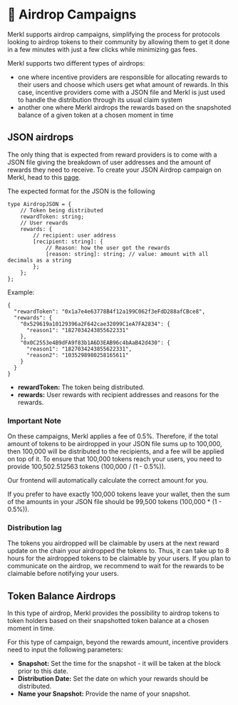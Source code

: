 # 🏹 Airdrop Campaigns

Merkl supports airdrop campaigns, simplifying the process for protocols looking to airdrop tokens to their community by allowing them to get it done in a few minutes with just a few clicks while minimizing gas fees.

Merkl supports two different types of airdrops:

- one where incentive providers are responsible for allocating rewards to their users and choose which users get what amount of rewards. In this case, incentive providers come with a JSON file and Merkl is just used to handle the distribution through its usual claim system
- another one where Merkl airdrops the rewards based on the snapshoted balance of a given token at a chosen moment in time

## JSON airdrops

The only thing that is expected from reward providers is to come with a JSON file giving the breakdown of user addresses and the amount of rewards they need to receive. To create your JSON Airdrop campaign on Merkl, head to this [page](https://app.merkl.xyz/create/drop).

The expected format for the JSON is the following

```
type AirdropJSON = {
    // Token being distributed
    rewardToken: string;
    // User rewards
    rewards: {
        // recipient: user address
        [recipient: string]: {
            // Reason: how the user got the rewards
            [reason: string]: string; // value: amount with all decimals as a string
        };
    };
};
```

Example:

```
{
  "rewardToken": "0x1a7e4e63778B4f12a199C062f3eFdD288afCBce8",
  "rewards": {
    "0x529619a10129396a2F642cae32099C1eA7FA2834": {
      "reason1": "1827034243855622331"
    },
    "0x0C2553e4B9dFA9f83b1A6D3EAB96c4bAaB42d430": {
      "reason1": "1827034243855622331",
      "reason2": "1035298980258165611"
    }
  }
}
```

- **rewardToken:** The token being distributed.
- **rewards:** User rewards with recipient addresses and reasons for the rewards.

### Important Note

On these campaigns, Merkl applies a fee of 0.5%. Therefore, if the total amount of tokens to be airdropped in your JSON file sums up to 100,000, then 100,000 will be distributed to the recipients, and a fee will be applied on top of it. To ensure that 100,000 tokens reach your users, you need to provide 100,502.512563 tokens (100,000 / (1 - 0.5%)).

Our frontend will automatically calculate the correct amount for you.

If you prefer to have exactly 100,000 tokens leave your wallet, then the sum of the amounts in your JSON file should be 99,500 tokens (100,000 \* (1 - 0.5%)).

### Distribution lag

The tokens you airdropped will be claimable by users at the next reward update on the chain your airdropped the tokens to. Thus, it can take up to 8 hours for the airdropped tokens to be claimable by your users. If you plan to communicate on the airdrop, we recommend to wait for the rewards to be claimable before notifying your users.

## Token Balance Airdrops

In this type of airdrop, Merkl provides the possibility to airdrop tokens to token holders based on their snapshotted token balance at a chosen moment in time.

For this type of campaign, beyond the rewards amount, incentive providers need to input the following parameters:

- **Snapshot:** Set the time for the snapshot - it will be taken at the block prior to this date.
- **Distribution Date:** Set the date on which your rewards should be distributed.
- **Name your Snapshot:** Provide the name of your snapshot.
